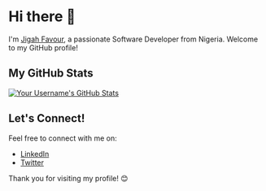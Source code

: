 # Hi there 👋


I'm [Jigah Favour](https://github.com/Jaf-officiaal), a passionate Software Developer from Nigeria. Welcome to my GitHub profile! 

## My GitHub Stats

[![Your Username's GitHub Stats](https://github-readme-stats.vercel.app/api?username=Jaf-official&show_icons=true&theme=dark)](https://github.com/Jaf-official)


## Let's Connect!

Feel free to connect with me on:

- [LinkedIn](https://www.linkedin.com/in/jigah-favour/)
- [Twitter](https://twitter.com/jaf_0fficial)

Thank you for visiting my profile! 😊

